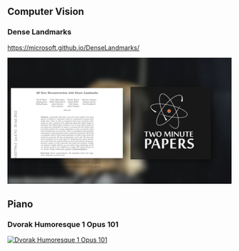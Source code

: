 ## Computer Vision

### Dense Landmarks

<https://microsoft.github.io/DenseLandmarks/>

[![Two Minute Papers Dense Landmarks](TwoMinutePapersLink1280.png)](https://www.youtube.com/watch?v=6-FESfXHF5s)


## Piano

### Dvorak Humoresque 1 Opus 101

[![Dvorak Humoresque 1 Opus 101](https://img.youtube.com/vi/sUQS_Ln-j0o/maxresdefault.jpg)](https://www.youtube.com/watch?v=sUQS_Ln-j0o)
